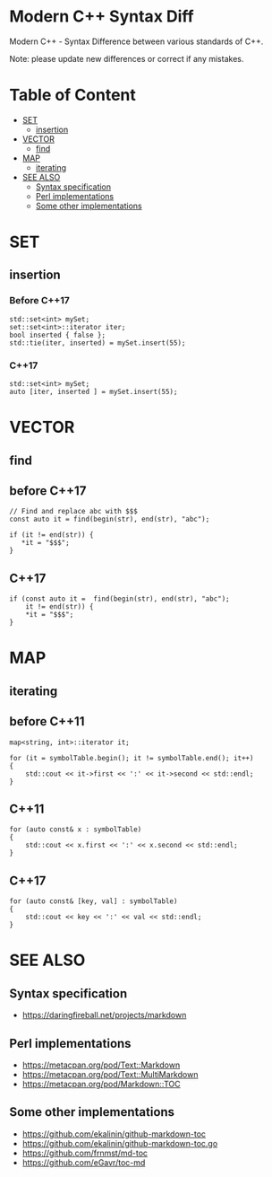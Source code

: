 # Modern C++ Syntax Diff

Modern C++ - Syntax Difference between various standards of C++. 

Note: please update new differences or correct if any mistakes.

<!-- md-cpp-begin -->
# Table of Content
* [SET](#std-set)
  * [insertion](#std-set-insert)
* [VECTOR](#std-vector)
  * [find](#std-vector-find)
* [MAP](#std-map)
  * [iterating](#std-map-iterating)   
* [SEE ALSO](#see-also)
  * [Syntax specification](#syntax-specification)
  * [Perl implementations](#perl-implementations)
  * [Some other implementations](#some-other-implementations)
<!-- md-cpp-end -->

# SET

## insertion
### Before C++17
```
std::set<int> mySet;
set::set<int>::iterator iter;
bool inserted { false };
std::tie(iter, inserted) = mySet.insert(55);
```
### C++17
```
std::set<int> mySet;
auto [iter, inserted ] = mySet.insert(55);
```
# VECTOR
## find
## before C++17
```
// Find and replace abc with $$$
const auto it = find(begin(str), end(str), "abc");
 
if (it != end(str)) {
   *it = "$$$";
}
```
## C++17
```
if (const auto it =  find(begin(str), end(str), "abc");
    it != end(str)) {
    *it = "$$$";
}
```

# MAP
## iterating
## before C++11
```
map<string, int>::iterator it;

for (it = symbolTable.begin(); it != symbolTable.end(); it++)
{
    std::cout << it->first << ':' << it->second << std::endl;
}
```
## C++11

```
for (auto const& x : symbolTable)
{
    std::cout << x.first << ':' << x.second << std::endl;
}
```
## C++17

```
for (auto const& [key, val] : symbolTable)
{
    std::cout << key << ':' << val << std::endl;
}
```

# SEE ALSO

## Syntax specification

* https://daringfireball.net/projects/markdown

## Perl implementations

* https://metacpan.org/pod/Text::Markdown
* https://metacpan.org/pod/Text::MultiMarkdown
* https://metacpan.org/pod/Markdown::TOC

## Some other implementations

* https://github.com/ekalinin/github-markdown-toc
* https://github.com/ekalinin/github-markdown-toc.go
* https://github.com/frnmst/md-toc
* https://github.com/eGavr/toc-md
